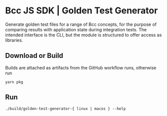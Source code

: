 # Bcc JS SDK | Golden Test Generator
Generate golden test files for a range of Bcc concepts, for the purpose of comparing results 
with application state during integration tests. The intended interface is the CLI, but the 
module is structured to offer access as libraries.

## Download or Build
Builds are attached as artifacts from the GitHub workflow runs, otherwise run

``` console
yarn pkg
```

## Run
```console
./build/golden-test-generator-{ linux | macos } --help
```
